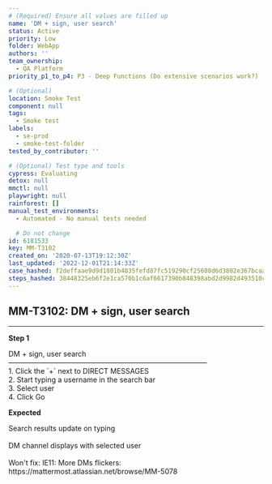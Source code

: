 ```yaml
---
# (Required) Ensure all values are filled up
name: 'DM + sign, user search'
status: Active
priority: Low
folder: WebApp
authors: ''
team_ownership:
  - QA Platform
priority_p1_to_p4: P3 - Deep Functions (Do extensive scenarios work?)

# (Optional)
location: Smoke Test
component: null
tags:
  - Smoke test
labels:
  - se-prod
  - smoke-test-folder
tested_by_contributor: ''

# (Optional) Test type and tools
cypress: Evaluating
detox: null
mmctl: null
playwright: null
rainforest: []
manual_test_environments:
  - Automated - No manual tests needed

  # Do not change
id: 6181533
key: MM-T3102
created_on: '2020-07-13T19:12:30Z'
last_updated: '2022-12-01T21:14:33Z'
case_hashed: f2deffaae9d9d1801b4835fefd87fc519290cf25608d6d3802e367bcaaf1d33258dfffc40f60903d94bc2f7f772f7f0a
steps_hashed: 38448325eb6f2e1ca570b1c6af6617390b848398abd2d9982d493510c07d69ac06ed0dbbc730bf40bda084d866f7fba4
---
```


<!-- (Auto-generated) Based on frontmatter's "key" and "name" -->

## MM-T3102: DM + sign, user search

---

**Step 1**

DM + sign, user search\
————————————————————————————\
1\. Click the \`+\` next to DIRECT MESSAGES\
2\. Start typing a username in the search bar\
3\. Select user\
4\. Click Go

**Expected**

Search results update on typing\
\
DM channel displays with selected user\
\
Won't fix: IE11: More DMs flickers: https\://mattermost.atlassian.net/browse/MM-5078
